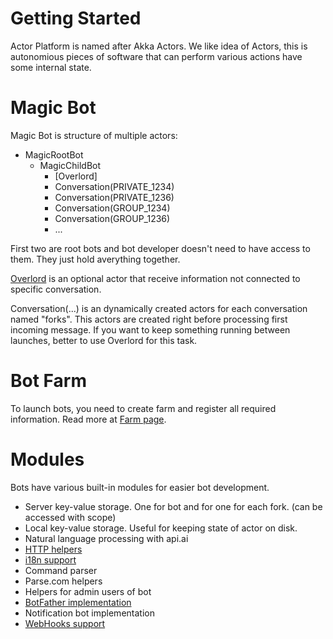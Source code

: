 # Getting Started

Actor Platform is named after Akka Actors. We like idea of Actors, this is autonomious pieces of software that can perform various actions have some internal state.

# Magic Bot

Magic Bot is structure of multiple actors:

* MagicRootBot
  * MagicChildBot
    * [Overlord]
    * Conversation(PRIVATE_1234)
    * Conversation(PRIVATE_1236)
    * Conversation(GROUP_1234)
    * Conversation(GROUP_1236)
    * ...

First two are root bots and bot developer doesn't need to have access to them. They just hold averything together.

[Overlord](Overlord.md) is an optional actor that receive information not connected to specific conversation.

Conversation(...) is an dynamically created actors for each conversation named "forks". This actors are created right before processing first incoming message. If you want to keep something running between launches, better to use Overlord for this task.

# Bot Farm

To launch bots, you need to create farm and register all required information. Read more at [Farm page](Farm.md).

# Modules

Bots have various built-in modules for easier bot development.

* Server key-value storage. One for bot and for one for each fork. (can be accessed with scope)
* Local key-value storage. Useful for keeping state of actor on disk.
* Natural language processing with api.ai
* [HTTP helpers](api/HTTP.md)
* [i18n support](api/I18N.md)
* Command parser
* Parse.com helpers
* Helpers for admin users of bot
* [BotFather implementation](../actor-bots/src/main/java/im/actor/bots/embedded/BotFather.kt)
* Notification bot implementation
* [WebHooks support](api/WebHooks.md)
